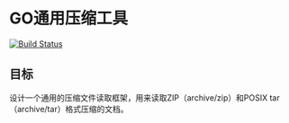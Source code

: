 # GO通用压缩工具 #

[![Build Status](https://travis-ci.org/xpzouying/compress.svg?branch=master)](https://travis-ci.org/xpzouying/compress)

## 目标 ##
设计一个通用的压缩文件读取框架，用来读取ZIP（archive/zip）和POSIX tar（archive/tar）格式压缩的文档。
